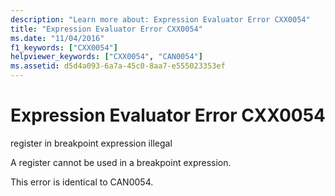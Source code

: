 ```yaml
---
description: "Learn more about: Expression Evaluator Error CXX0054"
title: "Expression Evaluator Error CXX0054"
ms.date: "11/04/2016"
f1_keywords: ["CXX0054"]
helpviewer_keywords: ["CXX0054", "CAN0054"]
ms.assetid: d5d4a093-6a7a-45c0-8aa7-e555023353ef
---
```

# Expression Evaluator Error CXX0054

register in breakpoint expression illegal

A register cannot be used in a breakpoint expression.

This error is identical to CAN0054.
